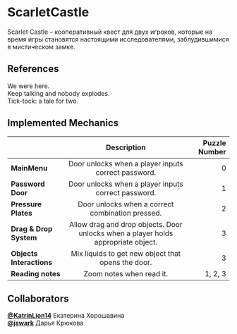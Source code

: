 # ScarletCastle

Scarlet Castle – кооперативный квест для двух игроков, которые на время игры становятся настоящими исследователями, заблудившимися в мистическом замке.

## References

We were here. <br/>
Keep talking and nobody explodes. <br/>
Tick-tock: a tale for two. <br/>

## Implemented Mechanics

|                          |                                   Description                                    | Puzzle Number |
|--------------------------|:--------------------------------------------------------------------------------:| -----:|
| **MainMenu**             |               Door unlocks when a player inputs correct password.                | 0 |
| **Password Door**        | Door unlocks when a player inputs correct password.|                                        1                                         |
| **Pressure Plates**      |                 Door unlocks when a correct combination pressed.                 |                         2                          |
| **Drag & Drop System**   |Allow drag and drop objects. Door unlocks when a player holds appropriate object. |    3 |
| **Objects Interactions** | Mix liquids to get new object that opens the door. |                                        3                                         |
| **Reading notes**        | Zoom notes when read it.                           |                                     1, 2, 3                                      |


## Collaborators

[**@KatrinLion14**](https://github.com/KatrinLion14) Екатерина Хорошавина <br/>
[**@jswark**](https://github.com/jswark) Дарья Крюкова <br/>
